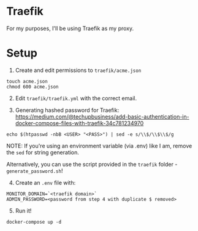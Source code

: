 # Traefik
For my purposes, I'll be using Traefik as my proxy.

# Setup
1. Create and edit permissions to `traefik/acme.json`
```
touch acme.json
chmod 600 acme.json
```

2. Edit `traefik/traefik.yml` with the correct email.

3. Generating hashed password for Traefik: https://medium.com/@techupbusiness/add-basic-authentication-in-docker-compose-files-with-traefik-34c781234970
```
echo $(htpasswd -nbB <USER> "<PASS>") | sed -e s/\\$/\\$\\$/g
```

NOTE: If you're using an environment variable (via .env) like I am, remove the `sed` for string generation.

Alternatively, you can use the script provided in the `traefik` folder - `generate_password.sh`!

4. Create an `.env` file with:
```
MONITOR_DOMAIN=`<traefik domain>`
ADMIN_PASSWORD=<password from step 4 with duplicate $ removed>
```

5. Run it!
```
docker-compose up -d
```
